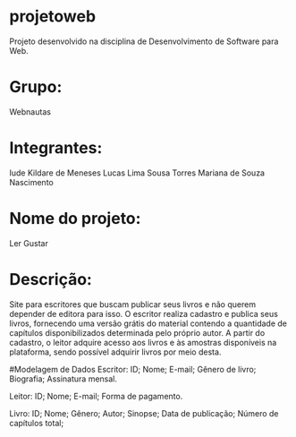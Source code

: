 # projetoweb
Projeto desenvolvido na disciplina de Desenvolvimento de Software para Web.

# Grupo: 
Webnautas

# Integrantes:
Iude Kildare de Meneses
Lucas Lima Sousa Torres
Mariana de Souza Nascimento

# Nome do projeto: 
Ler Gustar

# Descrição: 
Site para escritores que buscam publicar seus livros e não querem depender de editora para isso. 
O escritor realiza cadastro e publica seus livros, fornecendo uma versão grátis do material contendo a quantidade de capítulos disponibilizados determinada pelo próprio autor.
A partir do cadastro, o leitor adquire acesso aos livros e às amostras disponíveis na plataforma, sendo possível adquirir livros por meio desta.

#Modelagem de Dados
Escritor: 
ID;
Nome;
E-mail;
Gênero de livro;
Biografia;
Assinatura mensal.

Leitor:
ID;
Nome;
E-mail;
Forma de pagamento.

Livro:
ID;
Nome;
Gênero;
Autor;
Sinopse;
Data de publicação;
Número de capítulos total;

